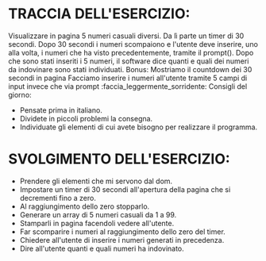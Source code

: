 # TRACCIA DELL'ESERCIZIO:
Visualizzare in pagina 5 numeri casuali diversi. Da lì parte un timer di 30 secondi.
 Dopo 30 secondi i numeri scompaiono e l'utente deve inserire, uno alla volta, i numeri che ha visto precedentemente, tramite il prompt().
Dopo che sono stati inseriti i 5 numeri, il software dice quanti e quali dei numeri da indovinare sono stati individuati.
Bonus:
Mostriamo il countdown dei 30 secondi in pagina
Facciamo inserire i numeri all'utente tramite 5 campi di input invece che via prompt :faccia_leggermente_sorridente:
Consigli del giorno:
* Pensate prima in italiano.
* Dividete in piccoli problemi la consegna.
* Individuate gli elementi di cui avete bisogno per realizzare il programma.

# SVOLGIMENTO DELL'ESERCIZIO:

- Prendere gli elementi che mi servono dal dom.
- Impostare un timer di 30 secondi all'apertura della pagina che si decrementi fino a zero.
- Al raggiungimento dello zero stopparlo.
- Generare un array di 5 numeri casuali da 1 a 99.
- Stamparli in pagina facendoli vedere all'utente.
- Far scomparire i numeri al raggiungimento dello zero del timer.
- Chiedere all'utente di inserire i numeri generati in precedenza.
- Dire all'utente quanti e quali numeri ha indovinato.